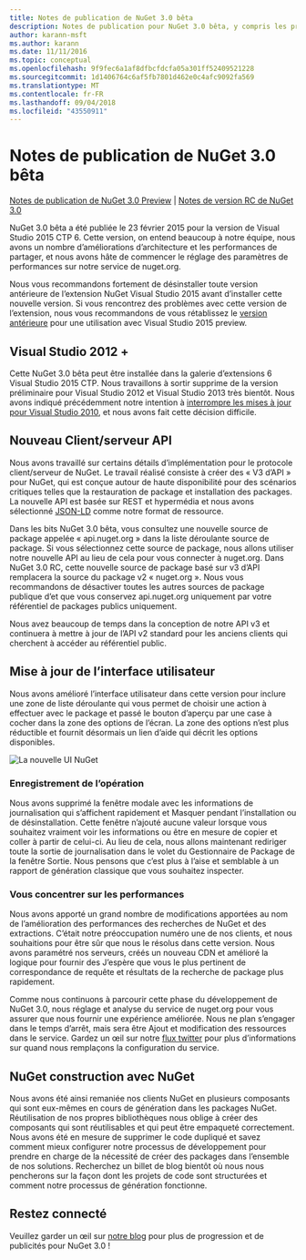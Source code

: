 ```yaml
---
title: Notes de publication de NuGet 3.0 bêta
description: Notes de publication pour NuGet 3.0 bêta, y compris les problèmes connus, les correctifs de bogues, les fonctionnalités ajoutées et les dcr.
author: karann-msft
ms.author: karann
ms.date: 11/11/2016
ms.topic: conceptual
ms.openlocfilehash: 9f9fec6a1af8dfbcfdcfa05a301ff52409521228
ms.sourcegitcommit: 1d1406764c6af5fb7801d462e0c4afc9092fa569
ms.translationtype: MT
ms.contentlocale: fr-FR
ms.lasthandoff: 09/04/2018
ms.locfileid: "43550911"
---
```

# <a name="nuget-30-beta-release-notes"></a>Notes de publication de NuGet 3.0 bêta

[Notes de publication de NuGet 3.0 Preview](../release-notes/nuget-3.0-preview.md) | [Notes de version RC de NuGet 3.0](../release-notes/nuget-3.0-rc.md)

NuGet 3.0 bêta a été publiée le 23 février 2015 pour la version de Visual Studio 2015 CTP 6. Cette version, on entend beaucoup à notre équipe, nous avons un nombre d’améliorations d’architecture et les performances de partager, et nous avons hâte de commencer le réglage des paramètres de performances sur notre service de nuget.org.

Nous vous recommandons fortement de désinstaller toute version antérieure de l’extension NuGet Visual Studio 2015 avant d’installer cette nouvelle version.  Si vous rencontrez des problèmes avec cette version de l’extension, nous vous recommandons de vous rétablissez le [version antérieure](http://nuget.codeplex.com/downloads/get/909582) pour une utilisation avec Visual Studio 2015 preview.

## <a name="visual-studio-2012"></a>Visual Studio 2012 +

Cette NuGet 3.0 bêta peut être installée dans la galerie d’extensions 6 Visual Studio 2015 CTP. Nous travaillons à sortir supprime de la version préliminaire pour Visual Studio 2012 et Visual Studio 2013 très bientôt. Nous avons indiqué précédemment notre intention à [interrompre les mises à jour pour Visual Studio 2010](http://blog.nuget.org/20141002/visual-studio-2010.html), et nous avons fait cette décision difficile.

## <a name="new-clientserver-api"></a>Nouveau Client/serveur API

Nous avons travaillé sur certains détails d’implémentation pour le protocole client/serveur de NuGet. Le travail réalisé consiste à créer des « V3 d’API » pour NuGet, qui est conçue autour de haute disponibilité pour des scénarios critiques telles que la restauration de package et installation des packages. La nouvelle API est basée sur REST et hypermédia et nous avons sélectionné [JSON-LD](http://json-ld.org) comme notre format de ressource.

Dans les bits NuGet 3.0 bêta, vous consultez une nouvelle source de package appelée « api.nuget.org » dans la liste déroulante source de package.   Si vous sélectionnez cette source de package, nous allons utiliser notre nouvelle API au lieu de cela pour vous connecter à nuget.org. Dans NuGet 3.0 RC, cette nouvelle source de package basé sur v3 d’API remplacera la source du package v2 « nuget.org ».  Nous vous recommandons de désactiver toutes les autres sources de package publique d’et que vous conservez api.nuget.org uniquement par votre référentiel de packages publics uniquement.

Nous avez beaucoup de temps dans la conception de notre API v3 et continuera à mettre à jour de l’API v2 standard pour les anciens clients qui cherchent à accéder au référentiel public.

## <a name="updated-ui"></a>Mise à jour de l’interface utilisateur

Nous avons amélioré l’interface utilisateur dans cette version pour inclure une zone de liste déroulante qui vous permet de choisir une action à effectuer avec le package et passé le bouton d’aperçu par une case à cocher dans la zone des options de l’écran.  La zone des options n’est plus réductible et fournit désormais un lien d’aide qui décrit les options disponibles.

![La nouvelle UI NuGet](./media/NuGet-3.0-Beta/updated-ui.png)


### <a name="operation-logging"></a>Enregistrement de l’opération

Nous avons supprimé la fenêtre modale avec les informations de journalisation qui s’affichent rapidement et Masquer pendant l’installation ou de désinstallation.  Cette fenêtre n’ajouté aucune valeur lorsque vous souhaitez vraiment voir les informations ou être en mesure de copier et coller à partir de celui-ci.  Au lieu de cela, nous allons maintenant rediriger toute la sortie de journalisation dans le volet du Gestionnaire de Package de la fenêtre Sortie.  Nous pensons que c’est plus à l’aise et semblable à un rapport de génération classique que vous souhaitez inspecter.


### <a name="focus-on-performance"></a>Vous concentrer sur les performances

Nous avons apporté un grand nombre de modifications apportées au nom de l’amélioration des performances des recherches de NuGet et des extractions.  C’était notre préoccupation numéro une de nos clients, et nous souhaitions pour être sûr que nous le résolus dans cette version.  Nous avons paramétré nos serveurs, créés un nouveau CDN et amélioré la logique pour fournir des J’espère que vous le plus pertinent de correspondance de requête et résultats de la recherche de package plus rapidement.

Comme nous continuons à parcourir cette phase du développement de NuGet 3.0, nous réglage et analyse du service de nuget.org pour vous assurer que nous fournir une expérience améliorée.  Nous ne plan s’engager dans le temps d’arrêt, mais sera être Ajout et modification des ressources dans le service.  Gardez un œil sur notre [flux twitter](http://twitter.com/nuget) pour plus d’informations sur quand nous remplaçons la configuration du service.

## <a name="building-nuget-with-nuget"></a>NuGet construction avec NuGet

Nous avons été ainsi remaniée nos clients NuGet en plusieurs composants qui sont eux-mêmes en cours de génération dans les packages NuGet. Réutilisation de nos propres bibliothèques nous oblige à créer des composants qui sont réutilisables et qui peut être empaqueté correctement.  Nous avons été en mesure de supprimer le code dupliqué et savez comment mieux configurer notre processus de développement pour prendre en charge de la nécessité de créer des packages dans l’ensemble de nos solutions.  Recherchez un billet de blog bientôt où nous nous pencherons sur la façon dont les projets de code sont structurées et comment notre processus de génération fonctionne.

## <a name="stay-tuned"></a>Restez connecté

Veuillez garder un œil sur [notre blog](http://blog.nuget.org) pour plus de progression et de publicités pour NuGet 3.0 !
